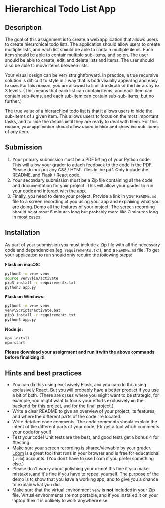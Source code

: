 # Hierarchical Todo List App

## Description

The goal of this assignment is to create a web application that allows users to
create hierarchical todo lists. The application should allow users to create
multiple lists, and each list should be able to contain multiple items. Each
item should be able to contain multiple sub-items, and so on. The user should
be able to create, edit, and delete lists and items. The user should also be
able to move items between lists.

Your visual design can be very straightforward. In practice, a
true recursive solution is difficult to style in a way that is both
visually appealing and easy to use. For this reason, you are allowed to
limit the depth of the hierarchy to 3 levels. (This means that
each list can contain items, and each item can contain sub-items, and
each sub-item can contain sub-sub-items, but no further.)

The true value of a hierarchical todo list is that it allows users to
hide the sub-items of a given item. This allows users to focus on the
most important tasks, and to hide the details until they are ready to
deal with them. For this reason, your application should allow users
to hide and show the sub-items of any item.

## Submission

1. Your primary submission must be a PDF listing of your Python code. This will allow your grader to attach feedback to the code in the PDF. Please do not put any CSS / HTML files in the pdf. Only include the README, and Flask / React code.
2. Your secondary submission must be a Zip file containing all the code and documentation for your project. This will allow your grader to run your code and interact with the app.
3. Finally, you need to demo your project. Provide a link in your `README.md` file to a screen recording of you using your app and explaining what you are doing. Demo all the features of your project. The screen recording should be at most 5 minutes long but probably more like 3 minutes long in most cases.

## Installation

As part of your submission you must include a Zip file with all the necessary
code and dependencies (eg. `requirements.txt`), and a `README.md` file. To get your
application to run should only require the following steps:

**Flask on macOS:**

```bash
python3 -m venv venv
source venv/bin/activate
pip3 install -r requirements.txt
python3 app.py
```

**Flask on Windows:**

```bash
python3 -m venv venv
venv\Scripts\activate.bat
pip3 install -r requirements.txt
python3 app.py
```

**Node.js:**

```bash
npm install
npm start
```

**Please download your assignment and run it with the above commands before finalizing it!**

## Hints and best practices

- You can do this using exclusively Flask, and you can do this using exclusively React. But you will probably have a better product if you use a bit of both. (There are cases where you might want to be strategic, for example, you might want to focus your efforts exclusively on the backend for this project, and for the final project.)
- Write a clear README to give an overview of your project, its features, and where the different parts of the code are located.
- Write detailed code comments. The code comments should explain the intent of the different parts of your code. (Or get a tool which comments your code for you!)
- Test your code! Unit tests are the best, and good tests get a bonus 4 for #testing.
- Make sure your screen recording is shared/viewable by your grader. [Loom](https://loom.com/) is a great tool that runs in your browser and is free for educational (`.edu`) accounts. (You don't have to use Loom if you prefer something else.)
- Please don't worry about polishing your demo! It's fine if you make mistakes, and it's fine if you have to repeat yourself. The purpose of the demo is to show that you have a working app, and to give you a chance to explain what you did.
- Make sure that the virtual environment `venv` is **not** included in your Zip file. Virtual environments are not portable, and if you installed it on your laptop then it is unlikely to work anywhere else.
